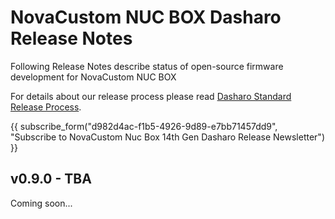 # NovaCustom NUC BOX Dasharo Release Notes

Following Release Notes describe status of open-source firmware development for
NovaCustom NUC BOX

For details about our release process please read
[Dasharo Standard Release Process](../../dev-proc/standard-release-process.md).

{{ subscribe_form("d982d4ac-f1b5-4926-9d89-e7bb71457dd9",
"Subscribe to NovaCustom Nuc Box 14th Gen Dasharo Release Newsletter") }}

## v0.9.0 - TBA

Coming soon...
